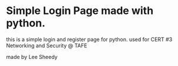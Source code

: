 # Simple Login Page made with python.
this is a simple login and register page for python. used for CERT #3 Networking and Security @ TAFE

made by Lee Sheedy
